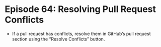 # Episode 64: Resolving Pull Request Conflicts

- If a pull request has conflicts, resolve them in GitHub’s pull request section using the “Resolve Conflicts” button.